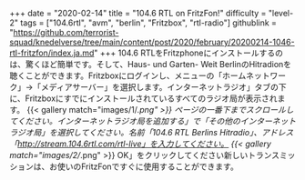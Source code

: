 +++
date = "2020-02-14"
title = "104.6 RTL on FritzFon!"
difficulty = "level-2"
tags = ["104.6rtl", "avm", "berlin", "Fritzbox", "rtl-radio"]
githublink = "https://github.com/terrorist-squad/knedelverse/tree/main/content/post/2020/february/20200214-1046-rtl-fritzfon/index.ja.md"
+++
104.6 RTLをFritzphoneにインストールするのは、驚くほど簡単です。そして、Haus- und Garten- Weit BerlinのHitradionを聴くことができます。Fritzboxにログインし、メニューの「ホームネットワーク」→「メディアサーバー」を選択します。インターネットラジオ」タブの下に、Fritzboxにすでにインストールされているすべてのラジオ局が表示されます。
{{< gallery match="images/1/*.png" >}}
ページの一番下までスクロールしてください。インターネットラジオ局を追加する」で「その他のインターネットラジオ局」を選択してください。名前「104.6 RTL Berlins Hitradio」、アドレス「http://stream.104.6rtl.com/rtl-live」を入力してください。
{{< gallery match="images/2/*.png" >}}
OK」をクリックしてください新しいトランスミッションは、お使いのFritzFonですぐに使用することができます。
